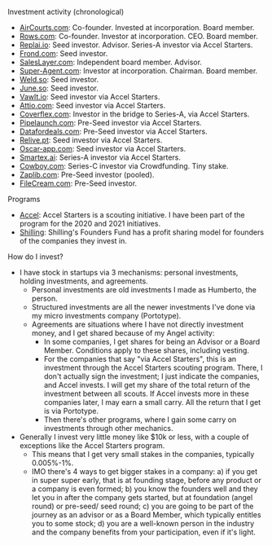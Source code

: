 Investment activity (chronological)

- [AirCourts.com](https://aircourts.com): Co-founder. Invested at incorporation. Board member.
- [Rows.com](https://rows.com): Co-founder. Investor at incorporation. CEO. Board member.
- [Replai.io](https://replai.io): Seed investor. Advisor. Series-A investor via Accel Starters.
- [Frond.com](https://frond.com): Seed investor.
- [SalesLayer.com](https://saleslayer.com): Independent board member. Advisor.
- [Super-Agent.com](https://super-agent.com): Investor at incorporation. Chairman. Board member.
- [Weld.so](https://weld.so): Seed investor.
- [June.so](https://june.so): Seed investor.
- [Vawlt.io](https://vawlt.io): Seed investor via Accel Starters. 
- [Attio.com](https://attio.com): Seed investor via Accel Starters.
- [Coverflex.com](https://coverflex.com): Investor in the bridge to Series-A, via Accel Starters.
- [Pipelaunch.com](https://pipelaunch.com): Pre-Seed investor via Accel Starters.
- [Datafordeals.com](https://datafordeals.com): Pre-Seed investor via Accel Starters.
- [Relive.pt](https://relive.pt): Seed investor via Accel Starters.
- [Oscar-app.com](https://oscar-app.com): Seed investor via Accel Starters.
- [Smartex.ai](https://smartex.ai): Series-A investor via Accel Starters.
- [Cowboy.com](https://cowboy.com): Series-C investor via Crowdfunding. Tiny stake.
- [Zaplib.com](https://zaplib.com): Pre-Seed investor (pooled).
- [FileCream.com](https://filecream.com): Pre-Seed investor.

Programs
- [Accel](https://accel.com): Accel Starters is a scouting initiative. I have been part of the program for the 2020 and 2021 initiatives.
- [Shilling](https://shilling.vc): Shilling's Founders Fund has a profit sharing model for founders of the companies they invest in.

How do I invest?
- I have stock in startups via 3 mechanisms: personal investments, holding investments, and agreements.
    - Personal investments are old investments I made as Humberto, the person. 
    - Structured investments are all the newer investments I've done via my micro investments company (Portotype).
    - Agreements are situations where I have not directly investment money, and I get shared because of my Angel activity:
        - In some companies, I get shares for being an Advisor or a Board Member. Conditions apply to these shares, including vesting.
        - For the companies that say "via Accel Starters", this is an investment through the Accel Starters scouting program. There, I don't actually sign the investment; I just indicate the companies, and Accel invests. I will get my share of the total return of the investment between all scouts. If Accel invests more in these companies later, I may earn a small carry. All the return that I get is via Portotype.
        - Then there's other programs, where I gain some carry on investments through other mechanics.    
- Generally I invest very little money like $10k or less, with a couple of exceptions like the Accel Starters program. 
    - This means that I get very small stakes in the companies, typically 0.005%-1%.
    - IMO there's 4 ways to get bigger stakes in a company: a) if you get in super super early, that is at founding stage, before any product or a company is even formed; b) you know the founders well and they let you in after the company gets started, but at foundation (angel round) or pre-seed/ seed round; c) you are going to be part of the journey as an advisor or as a Board Member, which typically entitles you to some stock; d) you are a well-known person in the industry and the company benefits from your participation, even if it's light.
